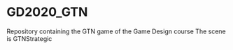 # GD2020_GTN
 Repository containing the GTN game of the Game Design course
 The scene is GTNStrategic
